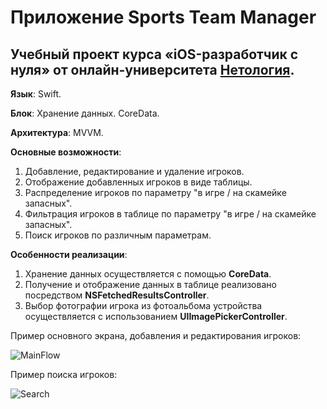 # Приложение Sports Team Manager

## Учебный проект курса «iOS-разработчик с нуля» от онлайн-университета [Нетология](https://netology.ru/).

**Язык**: Swift.

**Блок**: Хранение данных. CoreData.

**Архитектура**: MVVM.

**Основные возможности**:

1. Добавление, редактирование и удаление игроков.
2. Отображение добавленных игроков в виде таблицы.
3. Распределение игроков по параметру "в игре / на скамейке запасных".
4. Фильтрация игроков в таблице по параметру "в игре / на скамейке запасных".
5. Поиск игроков по различным параметрам.

**Особенности реализации**:

1. Хранение данных осуществляется с помощью **CoreData**.
2. Получение и отображение данных в таблице реализовано посредством **NSFetchedResultsController**.
3. Выбор фотографии игрока из фотоальбома устройства осуществляется с использованием **UIImagePickerController**.

Пример основного экрана, добавления и редактирования игроков:

![MainFlow](https://github.com/Blissfulman/SportsTeamManager/blob/main/GIFs/MainFlow.gif)

Пример поиска игроков:

![Search](https://github.com/Blissfulman/SportsTeamManager/blob/main/GIFs/Search.gif)